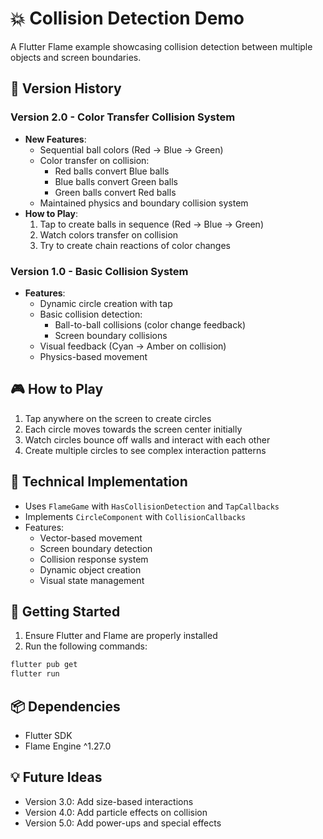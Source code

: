 # 💥 Collision Detection Demo

A Flutter Flame example showcasing collision detection between multiple objects and screen boundaries.

## 🚀 Version History

### Version 2.0 - Color Transfer Collision System
- **New Features**:
  - Sequential ball colors (Red → Blue → Green)
  - Color transfer on collision:
    - Red balls convert Blue balls
    - Blue balls convert Green balls
    - Green balls convert Red balls
  - Maintained physics and boundary collision system
- **How to Play**:
  1. Tap to create balls in sequence (Red → Blue → Green)
  2. Watch colors transfer on collision
  3. Try to create chain reactions of color changes

### Version 1.0 - Basic Collision System
- **Features**:
  - Dynamic circle creation with tap
  - Basic collision detection:
    - Ball-to-ball collisions (color change feedback)
    - Screen boundary collisions
  - Visual feedback (Cyan → Amber on collision)
  - Physics-based movement

## 🎮 How to Play

1. Tap anywhere on the screen to create circles
2. Each circle moves towards the screen center initially
3. Watch circles bounce off walls and interact with each other
4. Create multiple circles to see complex interaction patterns

## 🔧 Technical Implementation

- Uses `FlameGame` with `HasCollisionDetection` and `TapCallbacks`
- Implements `CircleComponent` with `CollisionCallbacks`
- Features:
  - Vector-based movement
  - Screen boundary detection
  - Collision response system
  - Dynamic object creation
  - Visual state management

## 🚀 Getting Started

1. Ensure Flutter and Flame are properly installed
2. Run the following commands:
```bash
flutter pub get
flutter run
```

## 📦 Dependencies

- Flutter SDK
- Flame Engine ^1.27.0

## 💡 Future Ideas
- Version 3.0: Add size-based interactions
- Version 4.0: Add particle effects on collision
- Version 5.0: Add power-ups and special effects
